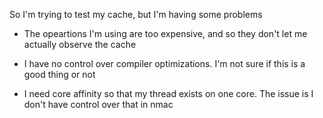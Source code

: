 So I'm trying to test my cache, but I'm having some problems

- The opeartions I'm using are too expensive, and so they don't let me actually observe the cache
- I have no control over compiler optimizations. I'm not sure if this is a good thing or not

- I need core affinity so that my thread exists on one core. The issue is I don't have control over that in nmac
